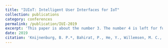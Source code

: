```yaml
---
title: "IUIoT: Intelligent User Interfaces for IoT"
collection: publications
category: conferences
permalink: /publication/IUI-2019
excerpt: 'This paper is about the number 3. The number 4 is left for future work.'
date: 2019
citation: 'Knijnenburg, B. P.*, Bahirat, P., He, Y., Willemsen, M. C., <strong>Sun, Q.</strong>, & Kobsa, A. (2019). IUIoT: Intelligent User Interfaces for IoT. <I>Proceedings of the 24th International Conference on Intelligent User Interfaces Companion</I>. 139–140. https://doi.org/10.1145/3308557.3313121'
---
```


